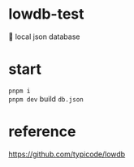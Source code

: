 # lowdb-test
🎃 local json database

# start
`pnpm i`  
`pnpm dev`
build `db.json`  

# reference
https://github.com/typicode/lowdb